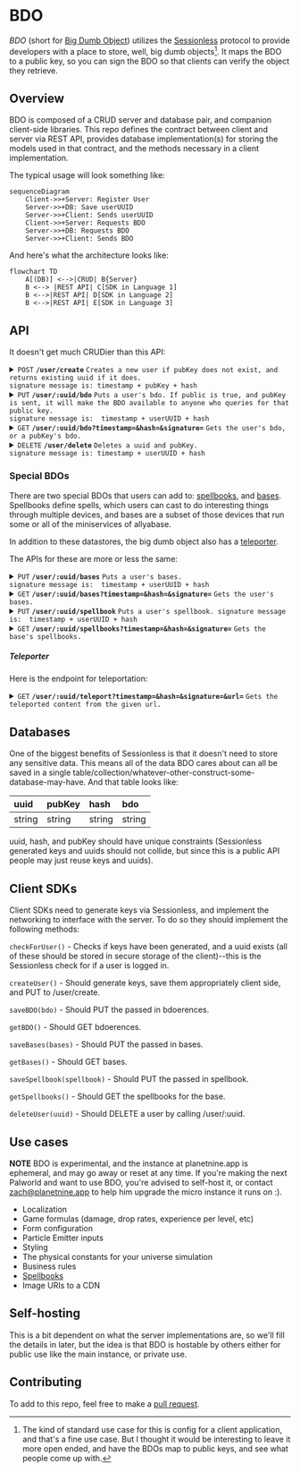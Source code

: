 # BDO

*BDO* (short for [Big Dumb Object][bdo]) utilizes the [Sessionless][sessionless] protocol to provide developers with a place to store, well, big dumb objects[^1]. 
It maps the BDO to a public key, so you can sign the BDO so that clients can verify the object they retrieve.

## Overview

BDO is composed of a CRUD server and database pair, and companion client-side libraries.
This repo defines the contract between client and server via REST API, provides database implementation(s) for storing the models used in that contract, and the methods necessary in a client implementation.

The typical usage will look something like:

```mermaid
sequenceDiagram
    Client->>+Server: Register User
    Server->>+DB: Save userUUID
    Server->>+Client: Sends userUUID
    Client->>+Server: Requests BDO
    Server->>+DB: Requests BDO
    Server->>+Client: Sends BDO
```

And here's what the architecture looks like:

```mermaid
flowchart TD
    A[(DB)] <-->|CRUD| B{Server}
    B <--> |REST API| C[SDK in Language 1]
    B <-->|REST API| D[SDK in Language 2]
    B <-->|REST API| E[SDK in Language 3]
```

## API

It doesn't get much CRUDier than this API:

<details>
 <summary><code>POST</code> <code><b>/user/create</b></code> <code>Creates a new user if pubKey does not exist, and returns existing uuid if it does.
signature message is: timestamp + pubKey + hash</code></summary>

##### Parameters

> | name         |  required     | data type               | description                                                           |
> |--------------|-----------|-------------------------|-----------------------------------------------------------------------|
> | pubKey    |  true     | string (hex)            | the publicKey of the user's keypair  |
> | timestamp    |  true     | string                  | in a production system timestamps prevent replay attacks  |
> | hash         |  true     | string                  | the state hash to save for the user
> | signature    |  true     | string (signature)      | the signature from sessionless for the message  |


##### Responses

> | http code     | content-type                      | response                                                            |
> |---------------|-----------------------------------|---------------------------------------------------------------------|
> | `200`         | `application/json`                | `{"userUUID": <uuid>}`   |
> | `400`         | `application/json`                | `{"code":"400","message":"Bad Request"}`                            |

##### Example cURL

> ```javascript
>  curl -X PUT -H "Content-Type: application/json" -d '{"pubKey": "key", "timestamp": "now", "signature": "sig"}' https://bdo.planetnine.app/user/create
> ```

</details>

<details>
  <summary><code>PUT</code> <code><b>/user/:uuid/bdo</b></code> <code>Puts a user's bdo. If public is true, and pubKey is sent, it will make the BDO available to anyone who queries for that public key.
signature message is:  timestamp + userUUID + hash</code></summary>

##### Parameters

> | name         |  required     | data type               | description                                                           |
> |--------------|-----------|-------------------------|-----------------------------------------------------------------------|
> | timestamp    |  true     | string                  | in a production system timestamps prevent replay attacks  |
> | userUUID     |  true     | string                  | the user's uuid
> | hash         |  true     | string                  | the old hash to replace
> | bdo          |  true     | object                  | the bdo to save
> | public       |  false    | bool                    | whether the bdo should be publicly availbale
> | pubKey       |  false    | string                  | the user's pubKey to map to the bdo
> | signature    |  true     | string (signature)      | the signature from sessionless for the message  |


##### Responses

> | http code     | content-type                      | response                                                            |
> |---------------|-----------------------------------|---------------------------------------------------------------------|
> | `200`         | `application/json`                | `<bdoerences>`   |
> | `400`         | `application/json`                | `{"code":"400","message":"Bad Request"}`                            |

##### Example cURL

> ```javascript
>  curl -X POST -H "Content-Type: application/json" -d '{"timestamp": "right now", "userUUID": "uuid", "hash": "hash", "bdoerences": {"foo": "bar"}, "signature": "signature"}' https://bdo.planetnine.app/user/update-hash
> ```

</details>

<details>
 <summary><code>GET</code> <code><b>/user/:uuid/bdo?timestamp=<timestamp>&hash=<hash>&signature=<signature of (timestamp + uuid + hash)></b></code> <code>Gets the user's bdo, or a pubKey's bdo.</code></summary>

##### Parameters

> | name         |  required     | data type               | description                                                           |
> |--------------|-----------|-------------------------|-----------------------------------------------------------------------|
> | timestamp    |  true     | string                  | in a production system timestamps prevent replay attacks  |
> | hash         |  true     | string                  | the state hash saved client side
> | pubKeyForBDO |  false    | string                  | the pubKey that the BDO maps to
> | signature    |  true     | string (signature)      | the signature from sessionless for the message  |


##### Responses

> | http code     | content-type                      | response                                                            |
> |---------------|-----------------------------------|---------------------------------------------------------------------|
> | `200`         | `application/json`                | `{"bdo": <bdo>}`   |
> | `406`         | `application/json`                | `{"code":"406","message":"Not acceptable"}`                            |

##### Example cURL

> ```javascript
>  curl -X GET -H "Content-Type: application/json" https://bdo.planetnine.app/user/<uuid>?timestamp=123&hash=hash&pubKey=pubKey&signature=signature 
> ```

</details>

<details>
  <summary><code>DELETE</code> <code><b>/user/delete</b></code> <code>Deletes a uuid and pubKey.
signature message is: timestamp + userUUID + hash</code></summary>

##### Parameters

> | name         |  required     | data type               | description                                                           |
> |--------------|-----------|-------------------------|-----------------------------------------------------------------------|
> | timestamp    |  true     | string                  | in a production system timestamps prevent replay attacks  |
> | userUUID     |  true     | string                  | the user's uuid
> | hash         |  true     | string                  | the old hash to replace
> | signature    |  true     | string (signature)      | the signature from sessionless for the message  |

##### Responses

> | http code     | content-type                      | response                                                            |
> |---------------|-----------------------------------|---------------------------------------------------------------------|
> | `202`         | `application/json`                | empty   |
> | `400`         | `application/json`                | `{"code":"400","message":"Bad Request"}`                            |

##### Example cURL

> ```javascript
>  curl -X DELETE https://bdo.planetnine.app/user/delete
> ```

</details>

### Special BDOs

There are two special BDOs that users can add to: [spellbooks][magic], and [bases][allyabase].
Spellbooks define spells, which users can cast to do interesting things through multiple devices, and bases are a subset of those devices that run some or all of the miniservices of allyabase.

In addition to these datastores, the big dumb object also has a [teleporter][teleportation].

The APIs for these are more or less the same:

<details>
  <summary><code>PUT</code> <code><b>/user/:uuid/bases</b></code> <code>Puts a user's bases.
signature message is:  timestamp + userUUID + hash</code></summary>

##### Parameters

> | name         |  required     | data type               | description                                                           |
> |--------------|-----------|-------------------------|-----------------------------------------------------------------------|
> | timestamp    |  true     | string                  | in a production system timestamps prevent replay attacks  |
> | userUUID     |  true     | string                  | the user's uuid
> | hash         |  true     | string                  | the old hash to replace
> | bases        |  true     | object                  | the bases to save
> | signature    |  true     | string (signature)      | the signature from sessionless for the message  |


##### Responses

> | http code     | content-type                      | response                                                            |
> |---------------|-----------------------------------|---------------------------------------------------------------------|
> | `200`         | `application/json`                | `<bdoerences>`   |
> | `400`         | `application/json`                | `{"code":"400","message":"Bad Request"}`                            |

##### Example cURL

> ```javascript
>  curl -X POST -H "Content-Type: application/json" -d '{"timestamp": "right now", "userUUID": "uuid", "hash": "hash", "bdoerences": {"foo": "bar"}, "signature": "signature"}' https://bdo.planetnine.app/user/update-hash
> ```

</details>

<details>
 <summary><code>GET</code> <code><b>/user/:uuid/bases?timestamp=<timestamp>&hash=<hash>&signature=<signature of (timestamp + uuid + hash)></b></code> <code>Gets the user's bases.</code></summary>

##### Parameters

> | name         |  required     | data type               | description                                                           |
> |--------------|-----------|-------------------------|-----------------------------------------------------------------------|
> | timestamp    |  true     | string                  | in a production system timestamps prevent replay attacks  |
> | hash         |  true     | string                  | the state hash saved client side
> | signature    |  true     | string (signature)      | the signature from sessionless for the message  |


##### Responses

> | http code     | content-type                      | response                                                            |
> |---------------|-----------------------------------|---------------------------------------------------------------------|
> | `200`         | `application/json`                | `{"bdo": <bdo>}`   |
> | `406`         | `application/json`                | `{"code":"406","message":"Not acceptable"}`                            |

##### Example cURL

> ```javascript
>  curl -X GET -H "Content-Type: application/json" https://bdo.planetnine.app/user/<uuid>?timestamp=123&hash=hash&pubKey=pubKey&signature=signature 
> ```

</details>

<details>
  <summary><code>PUT</code> <code><b>/user/:uuid/spellbook</b></code> <code>Puts a user's spellbook. signature message is:  timestamp + userUUID + hash</code></summary>

##### Parameters

> | name         |  required     | data type               | description                                                           |
> |--------------|-----------|-------------------------|-----------------------------------------------------------------------|
> | timestamp    |  true     | string                  | in a production system timestamps prevent replay attacks  |
> | userUUID     |  true     | string                  | the user's uuid
> | hash         |  true     | string                  | the old hash to replace
> | spellbook    |  true     | object                  | the spellbook to save
> | signature    |  true     | string (signature)      | the signature from sessionless for the message  |


##### Responses

> | http code     | content-type                      | response                                                            |
> |---------------|-----------------------------------|---------------------------------------------------------------------|
> | `200`         | `application/json`                | `<bdoerences>`   |
> | `400`         | `application/json`                | `{"code":"400","message":"Bad Request"}`                            |

##### Example cURL

> ```javascript
>  curl -X POST -H "Content-Type: application/json" -d '{"timestamp": "right now", "userUUID": "uuid", "hash": "hash", "bdoerences": {"foo": "bar"}, "signature": "signature"}' https://bdo.planetnine.app/user/update-hash
> ```

</details>

<details>
 <summary><code>GET</code> <code><b>/user/:uuid/spellbooks?timestamp=<timestamp>&hash=<hash>&signature=<signature of (timestamp + uuid + hash)></b></code> <code>Gets the base's spellbooks.</code></summary>

##### Parameters

> | name         |  required     | data type               | description                                                           |
> |--------------|-----------|-------------------------|-----------------------------------------------------------------------|
> | timestamp    |  true     | string                  | in a production system timestamps prevent replay attacks  |
> | hash         |  true     | string                  | the state hash saved client side
> | signature    |  true     | string (signature)      | the signature from sessionless for the message  |

##### Responses

> | http code     | content-type                      | response                                                            |
> |---------------|-----------------------------------|---------------------------------------------------------------------|
> | `200`         | `application/json`                | `{"bdo": <bdo>}`   |
> | `406`         | `application/json`                | `{"code":"406","message":"Not acceptable"}`                            |

##### Example cURL

> ```javascript
>  curl -X GET -H "Content-Type: application/json" https://bdo.planetnine.app/user/<uuid>?timestamp=123&hash=hash&pubKey=pubKey&signature=signature 
> ```

</details>


##### Teleporter

Here is the endpoint for teleportation:

<details>
 <summary><code>GET</code> <code><b>/user/:uuid/teleport?timestamp=<timestamp>&hash=<hash>&signature=<signature of (timestamp + uuid + hash)>&url=<url to teleport></b></code> <code>Gets the teleported content from the given url.</code></summary>

##### Parameters

> | name         |  required     | data type               | description                                                           |
> |--------------|-----------|-------------------------|-----------------------------------------------------------------------|
> | timestamp    |  true     | string                  | in a production system timestamps prevent replay attacks  |
> | hash         |  true     | string                  | the state hash saved client side
> | signature    |  true     | string (signature)      | the signature from sessionless for the message  |
> | url          |  true     | string                  | the url to teleport from. Must contain the expected pubKey for the url as a query param  |

##### Responses

> | http code     | content-type                      | response                                                            |
> |---------------|-----------------------------------|---------------------------------------------------------------------|
> | `200`         | `application/json`                | `{"valid": bool, ...teleportTag }`   |
> | `406`         | `application/json`                | `{"code":"406","message":"Not acceptable"}`                            |

##### Example cURL

> ```javascript
>  curl -X GET -H "Content-Type: application/json" https://bdo.planetnine.app/user/<uuid>?timestamp=123&hash=hash&pubKey=pubKey&signature=signature&url=https%3A%2F%2Fpeaceloveandredistribution.com%2Fa-brief-history-of-teleportation%3FpubKey%3D023031231f669c6504ef5939b6b5e22d2d8be76cf46e98297b810138933de2494f 
> ```

</details>


## Databases

One of the biggest benefits of Sessionless is that it doesn't need to store any sensitive data.
This means all of the data BDO cares about can all be saved in a single table/collection/whatever-other-construct-some-database-may-have.
And that table looks like:

| uuid  | pubKey | hash | bdo 
:-------|:-------|:-----|:----
 string | string | string | string

uuid, hash, and pubKey should have unique constraints (Sessionless generated keys and uuids should not collide, but since this is a public API people may just reuse keys and uuids).

## Client SDKs

Client SDKs need to generate keys via Sessionless, and implement the networking to interface with the server. 
To do so they should implement the following methods:

`checkForUser()` - Checks if keys have been generated, and a uuid exists (all of these should be stored in secure storage of the client)--this is the Sessionless check for if a user is logged in.

`createUser()` - Should generate keys, save them appropriately client side, and PUT to /user/create.

`saveBDO(bdo)` - Should PUT the passed in bdoerences.

`getBDO()` - Should GET bdoerences.

`saveBases(bases)` - Should PUT the passed in bases.

`getBases()` - Should GET bases.

`saveSpellbook(spellbook)` - Should PUT the passed in spellbook.

`getSpellbooks()` - Should GET the spellbooks for the base.

`deleteUser(uuid)` - Should DELETE a user by calling /user/:uuid.

## Use cases

**NOTE** BDO is experimental, and the instance at planetnine.app is ephemeral, and may go away or reset at any time.
If you're making the next Palworld and want to use BDO, you're advised to self-host it, or contact zach@planetnine.app to help him upgrade the micro instance it runs on :).

* Localization
* Game formulas (damage, drop rates, experience per level, etc)
* Form configuration
* Particle Emitter inputs
* Styling
* The physical constants for your universe simulation
* Business rules
* [Spellbooks][magic]
* Image URIs to a CDN

## Self-hosting

This is a bit dependent on what the server implementations are, so we'll fill the details in later, but the idea is that BDO is hostable by others either for public use like the main instance, or private use.

## Contributing

To add to this repo, feel free to make a [pull request][pr].

[pr]: https://github.com/planet-nine-app/bdo/pulls
[sessionless]: https://www.github.com/planet-nine-app/sessionless
[bdo]: https://www.github.com/planet-nine-app/BDO
[magic]: https://www.github.com/planet-nine-app/MAGIC
[teleportation]: https://www.github.com/planet-nine-app/teleportation
[allyabase]: https://www.github.com/planet-nine-app/allyabase

[^1]: The kind of standard use case for this is config for a client application, and that's a fine use case.
But I thought it would be interesting to leave it more open ended, and have the BDOs map to public keys, and see what people come up with.

